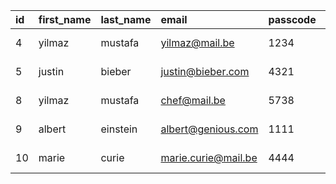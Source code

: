 | id | first\_name | last\_name | email | passcode | registry\_date | active |
| :--- | :--- | :--- | :--- | :--- | :--- | :--- |
| 4 | yilmaz | mustafa | yilmaz@mail.be | 1234 | 1970-01-19 | 1 |
| 5 | justin | bieber | justin@bieber.com | 4321 | 1970-01-19 | 1 |
| 8 | yilmaz | mustafa | chef@mail.be | 5738 | 1970-01-19 | 1 |
| 9 | albert | einstein | albert@genious.com | 1111 | 1970-01-19 | 1 |
| 10 | marie | curie | marie.curie@mail.be | 4444 | 1970-01-19 | 1 |
